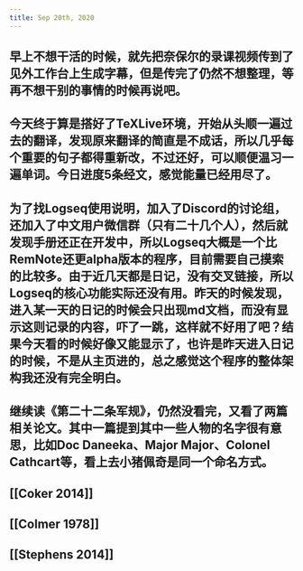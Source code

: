 ```yaml
---
title: Sep 20th, 2020
---
```


## 早上不想干活的时候，就先把奈保尔的录课视频传到了见外工作台上生成字幕，但是传完了仍然不想整理，等再不想干别的事情的时候再说吧。
## 今天终于算是搭好了TeXLive环境，开始从头顺一遍过去的翻译，发现原来翻译的简直是不成话，所以几乎每个重要的句子都得重新改，不过还好，可以顺便温习一遍单词。今日进度5条经文，感觉能量已经用尽了。
## 为了找Logseq使用说明，加入了Discord的讨论组，还加入了中文用户微信群（只有二十几个人），然后就发现手册还正在开发中，所以Logseq大概是一个比RemNote还更alpha版本的程序，目前需要自己摸索的比较多。由于近几天都是日记，没有交叉链接，所以Logseq的核心功能实际还没有用。昨天的时候发现，进入某一天的日记的时候会只出现md文档，而没有显示这则记录的内容，吓了一跳，这样就不好用了吧？结果今天看的时候好像又能显示了，也许是昨天进入日记的时候，不是从主页进的，总之感觉这个程序的整体架构我还没有完全明白。
## 继续读《第二十二条军规》，仍然没看完，又看了两篇相关论文。其中一篇提到其中一些人物的名字很有意思，比如Doc Daneeka、Major Major、Colonel Cathcart等，看上去小猪佩奇是同一个命名方式。
## [[Coker 2014]]
## [[Colmer 1978]]
## [[Stephens 2014]]
##
##
